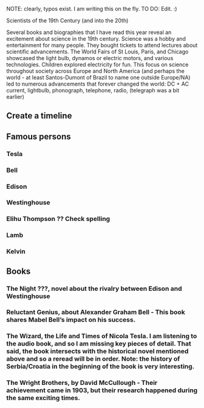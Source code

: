 NOTE: clearly, typos exist. I am writing this on the fly. TO DO: Edit. :)

Scientists of the 19th Century (and into the 20th)

Several books and biographies that I have read this year reveal an excitement about science in the 19th century. Science was a hobby and entertainment for many people. They bought tickets to attend lectures about scientific advancements. The World Fairs of St Louis, Paris, and Chicago showcased the light bulb, dynamos or electric motors, and various technologies. Children explored electricity for fun. This focus on science throughout society across Europe and North America (and perhaps the world - at least Santos-Dumont of Brazil to name one outside Europe/NA) led to numerous advancements that forever changed the world: DC + AC current, lightbulb, phonograph, telephone, radio, (telegraph was a bit earlier) 

## Create a timeline

## Famous persons

### Tesla

### Bell

### Edison

### Westinghouse

### Elihu Thompson ?? Check spelling

### Lamb

### Kelvin



## Books

### The Night ???, novel about the rivalry between Edison and Westinghouse

### Reluctant Genius, about Alexander Graham Bell - This book shares Mabel Bell’s impact on his success. 

### The Wizard, the Life and Times of Nicola Tesla. I am listening to the audio book, and so I am missing key pieces of detail. That said, the book intersects with the historical novel mentioned above and so a reread will be in order. Note: the history of Serbia/Croatia in the beginning of the book is very interesting. 

### The Wright Brothers, by David McCullough - Their achievement came in 1903, but their research happened during the same exciting times. 
